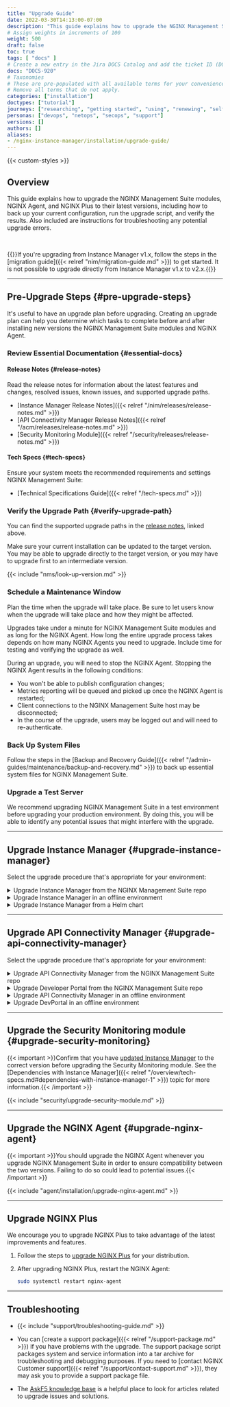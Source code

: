 ```yaml
---
title: "Upgrade Guide"
date: 2022-03-30T14:13:00-07:00
description: "This guide explains how to upgrade the NGINX Management Suite modules, NGINX Agent, and NGINX Plus."
# Assign weights in increments of 100
weight: 500
draft: false
toc: true
tags: [ "docs" ]
# Create a new entry in the Jira DOCS Catalog and add the ticket ID (DOCS-<number>) below
docs: "DOCS-920"
# Taxonomies
# These are pre-populated with all available terms for your convenience.
# Remove all terms that do not apply.
categories: ["installation"]
doctypes: ["tutorial"]
journeys: ["researching", "getting started", "using", "renewing", "self service"]
personas: ["devops", "netops", "secops", "support"]
versions: []
authors: []
aliases:
- /nginx-instance-manager/installation/upgrade-guide/
---
```


{{< custom-styles >}}

## Overview

This guide explains how to upgrade the NGINX Management Suite modules, NGINX Agent, and NGINX Plus to their latest versions, including how to back up your current configuration, run the upgrade script, and verify the results. Also included are instructions for troubleshooting any potential upgrade errors.

<br>

{{<see-also>}}If you're upgrading from Instance Manager v1.x, follow the steps in the [migration guide]({{< relref "nim/migration-guide.md" >}}) to get started. It is not possible to upgrade directly from Instance Manager v1.x to v2.x.{{</see-also>}}

---

## Pre-Upgrade Steps {#pre-upgrade-steps}

It's useful to have an upgrade plan before upgrading. Creating an upgrade plan can help you determine which tasks to complete before and after installing new versions the NGINX Management Suite modules and NGINX Agent.

### Review Essential Documentation {#essential-docs}

#### Release Notes {#release-notes}

Read the release notes for information about the latest features and changes, resolved issues, known issues, and supported upgrade paths.

- [Instance Manager Release Notes]({{< relref "/nim/releases/release-notes.md" >}})
- [API Connectivity Manager Release Notes]({{< relref "/acm/releases/release-notes.md" >}})
- [Security Monitoring Module]({{< relref "/security/releases/release-notes.md" >}})

#### Tech Specs {#tech-specs}

Ensure your system meets the recommended requirements and settings NGINX Management Suite:

- [Technical Specifications Guide]({{< relref "/tech-specs.md" >}})

### Verify the Upgrade Path {#verify-upgrade-path}

You can find the supported upgrade paths in the [release notes](#release-notes), linked above.

Make sure your current installation can be updated to the target version. You may be able to upgrade directly to the target version, or you may have to upgrade first to an intermediate version.

{{< include "nms/look-up-version.md" >}}

### Schedule a Maintenance Window

Plan the time when the upgrade will take place. Be sure to let users know when the upgrade will take place and how they might be affected.

Upgrades take under a minute for NGINX Management Suite modules and as long for the NGINX Agent. How long the entire upgrade process takes depends on how many NGINX Agents you need to upgrade. Include time for testing and verifying the upgrade as well.

During an upgrade, you will need to stop the NGINX Agent. Stopping the NGINX Agent results in the following conditions:

- You won't be able to publish configuration changes;
- Metrics reporting will be queued and picked up once the NGINX Agent is restarted;
- Client connections to the NGINX Management Suite host may be disconnected;
- In the course of the upgrade, users may be logged out and will need to re-authenticate.

### Back Up System Files

Follow the steps in the [Backup and Recovery Guide]({{< relref "/admin-guides/maintenance/backup-and-recovery.md" >}}) to back up essential system files for NGINX Management Suite.

### Upgrade a Test Server

We recommend upgrading NGINX Management Suite in a test environment before upgrading your production environment. By doing this, you will be able to identify any potential issues that might interfere with the upgrade.

---

## Upgrade Instance Manager {#upgrade-instance-manager}

Select the upgrade procedure that's appropriate for your environment:

<details>
<summary>Upgrade Instance Manager from the NGINX Management Suite repo</summary>

#### Upgrade Instance Manager from NGINX Management Suite Repo

This section explains how to upgrade Instance Manager using a Linux package manager -- Yum or Apt -- to retrieve packages from a public repository. You'll need to have Internet access to complete these steps.

If you don't have access to the Internet, refer to the [Upgrade in an Offline Environment](#upgrade-nim-offline) section.

{{< include "nim/installation/upgrade-nim.md" >}}
</details>

<details>
<summary>Upgrade Instance Manager in an offline environment</summary>

#### Upgrade Instance Manager Offline

{{< include "nim/installation/upgrade-nim-offline.md" >}}

</details>

<details>
<summary>Upgrade Instance Manager from a Helm chart</summary>

- Follow the upgrade steps in the [Deploy NGINX Management Suite using Helm]({{<relref "admin-guides/installation/kubernetes/nms-helm.md#helm-upgrade-nms" >}}) guide.

</details>

---

## Upgrade API Connectivity Manager {#upgrade-api-connectivity-manager}

Select the upgrade procedure that's appropriate for your environment:

<details>
<summary>Upgrade API Connectivity Manager from the NGINX Management Suite repo</summary>

#### Upgrade API Connectivity Manager from NGINX Management Suite Repo

Upgrade API Connectivity Manager from the NGINX Management Suite Repo:

This section explains how to upgrade API Connectivity Manager using a Linux package manager -- Yum or Apt -- to retrieve packages from a public repository. You'll need to have Internet access to complete these steps.

{{< include "acm/installation/upgrade-acm.md" >}}

</details>

<details>
<summary>Upgrade Developer Portal from the NGINX Management Suite repo</summary>

#### Upgrade the Developer Portal from NGINX Management Suite Repo {#upgrade-acm-dev-portal}

This section explains how to upgrade the Developer Portal using a Linux package manager -- Yum or Apt -- to retrieve packages from a public repository. You'll need to have Internet access to complete these steps.

{{< include "acm/installation/upgrade-acm-dev-portal.md" >}}

</details>

<details>
<summary>Upgrade API Connectivity Manager in an offline environment</summary>

#### Upgrade API Connectivity Manager Offline {#upgrade-acm-offline}

{{< include "acm/installation/upgrade-acm-offline.md" >}}

</details>

<details>
<summary>Upgrade DevPortal in an offline environment</summary>

#### Upgrade the Developer Portal Offline {#upgrade-acm-dev-portal-offline}

{{< include "acm/installation/upgrade-acm-dev-portal-offline.md" >}}

</details>

---

## Upgrade the Security Monitoring module {#upgrade-security-monitoring}

{{< important >}}Confirm that you have [updated Instance Manager](#upgrade-instance-manager) to the correct version before upgrading the Security Monitoring module.
See the [Dependencies with Instance Manager]({{< relref "/overview/tech-specs.md#dependencies-with-instance-manager-1" >}}) topic for more information.{{< /important >}}

{{< include "security/upgrade-security-module.md" >}}

---

## Upgrade the NGINX Agent {#upgrade-nginx-agent}

{{< important >}}You should upgrade the NGINX Agent whenever you upgrade NGINX Management Suite in order to ensure compatibility between the two versions. Failing to do so could lead to potential issues.{{< /important >}}

{{< include "agent/installation/upgrade-nginx-agent.md" >}}

---

## Upgrade NGINX Plus

We encourage you to upgrade NGINX Plus to take advantage of the latest improvements and features.

1. Follow the steps to [upgrade NGINX Plus](https://docs.nginx.com/nginx/admin-guide/installing-nginx/installing-nginx-plus/#upgrading-nginx-plus) for your distribution.

2. After upgrading NGINX Plus, restart the NGINX Agent:

   ```bash
   sudo systemctl restart nginx-agent
   ```

---

## Troubleshooting

- {{< include "support/troubleshooting-guide.md" >}}

- You can [create a support package]({{< relref "/support-package.md" >}}) if you have problems with the upgrade. The support package script packages system and service information into a tar archive for troubleshooting and debugging purposes. If you need to [contact NGINX Customer support]({{< relref "/support/contact-support.md" >}}), they may ask you to provide a support package file.
- The [AskF5 knowledge base](https://support.f5.com/csp/home) is a helpful place to look for articles related to upgrade issues and solutions.
